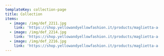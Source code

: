 ```yaml
---
templateKey: collection-page
title: Collection
items:
  - image: /img/def_2211.jpg
    link: 'https://shop.yellowandyellowfashion.it/products/maglietta-a-maniche-corte'
  - image: /img/def_2214.jpg
    link: 'https://shop.yellowandyellowfashion.it/products/maglietta-a-maniche-corte'
  - image: /img/def_2216.jpg
    link: 'https://shop.yellowandyellowfashion.it/products/maglietta-a-maniche-corte'
---
```


